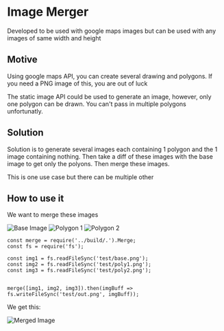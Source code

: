 # Image Merger
Developed to be used with google maps images but can be used with any images of same width and height

## Motive
Using google maps API, you can create several drawing and polygons. If you need a PNG image of this, you are out of luck

The static image API could be used to generate an image, however, only one polygon can be drawn. You can't pass in multiple polygons unfortunatly.

## Solution
Solution is to generate several images each containing 1 polygon and the 1 image containing nothing. Then take a diff of these images with the base image to get only the polyons. Then merge these images. 

This is one use case but there can be multiple other

## How to use it

We want to merge these images

![Base Image](https://i.imgur.com/12Lnxm7.png)
![Polygon 1](https://i.imgur.com/rmu2J4x.png)
![Polygon 2](https://i.imgur.com/PMRNbPO.png)

```
const merge = require('../build/.').Merge;
const fs = require('fs');

const img1 = fs.readFileSync('test/base.png');
const img2 = fs.readFileSync('test/poly1.png');
const img3 = fs.readFileSync('test/poly2.png');


merge([img1, img2, img3]).then(imgBuff => fs.writeFileSync('test/out.png', imgBuff));

```

We get this:

![Merged Image](https://i.imgur.com/rFmGQno.png)